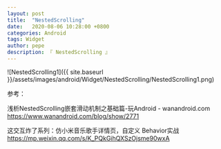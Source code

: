 ```yaml
---
layout: post
title:  "NestedScrolling"
date:   2020-08-06 10:28:00 +0800
categories: Android
tags: Widget
author: pepe
description: 『 NestedScrolling 』
---
```



![NestedScrolling1]({{ site.baseurl }}/assets/images/android/Widget/NestedScrolling/NestedScrolling1.png)


参考：

浅析NestedScrolling嵌套滑动机制之基础篇-玩Android - wanandroid.com
https://www.wanandroid.com/blog/show/2771

这交互炸了系列：仿小米音乐歌手详情页，自定义 Behavior实战
https://mp.weixin.qq.com/s/K_PQkGihQXSzOjsme90wxA